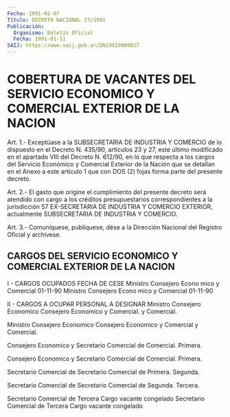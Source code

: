 ```yaml
---
Fecha: 1991-01-07
Título: DECRETO NACIONAL 27/1991
Publicación:
  Organismo: Boletín Oficial
  Fecha: 1991-01-11
SAIJ: https://www.saij.gob.ar/DN19910000027
---
```

# COBERTURA DE VACANTES DEL SERVICIO ECONOMICO Y COMERCIAL EXTERIOR DE LA NACION

<a id="1"></a>
Art. 1.- Exceptúase a la SUBSECRETARIA DE INDUSTRIA Y COMERCIO de lo  dispuesto  en  el Decreto N. 435/90, artículos 23 y 27, este último modificado en el  apartado VIII del Decreto N. 612/90, en lo que  respecta  a los cargos  del  Servicio  Económico  y  Comercial Exterior de la Nación  que  se detallan en el Anexo a este artículo 1  que  con  DOS  (2)  fojas  forma  parte  del  presente  decreto.

<a id="2"></a>
Art.  2.-  El  gasto  que origine el cumplimiento del presente decreto  será atendido con cargo  a  los  créditos  presupuestarios correspondientes  a la jurisdicción 57 EX-SECRETARIA DE INDUSTRIA Y COMERCIO  EXTERIOR,    actualmente  SUBSECRETARIA  DE  INDUSTRIA  Y COMERCIO.

<a id="3"></a>
Art. 3.- Comuníquese, publíquese, dése a la Dirección Nacional del Registro Oficial y archívese.

## CARGOS  DEL  SERVICIO  ECONOMICO  Y COMERCIAL EXTERIOR DE LA NACION

<a id="1"></a>
I - CARGOS OCUPADOS                    FECHA DE CESE Ministro Consejero Econo mico y Comercial                       01-11-90 Ministro Consejero Econo mico  y  Comercial                       01-11-90

<a id="2"></a>
II - CARGOS A OCUPAR               PERSONAL A DESIGNAR Ministro Consejero Economico       Consejero Economico y Comercial.                       y Comercial.

Ministro Consejero Economico       Consejero Economico y Comercial                        y Comercial.

Consejero Economico y              Secretario Comercial de Comercial.                         Primera.

Consejero Economico y              Secretario Comercial de Comercial.                         Primera.

Secretario Comercial de            Secretario Comercial de Primera.                           Segunda.

Secretario Comercial de            Secretario Comercial de Segunda.                           Tercera.

Secretario Comercial de Tercera   Cargo vacante congelado Secretario  Comercial  de Tercera   Cargo vacante congelado